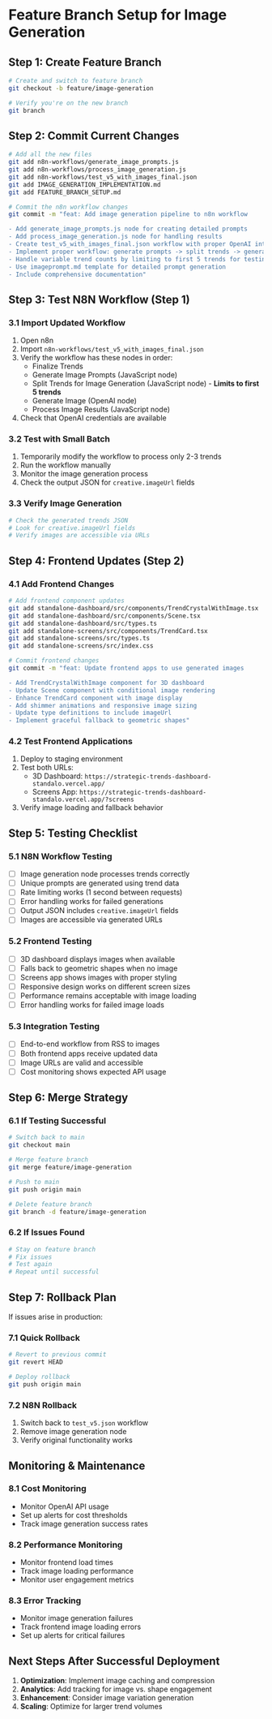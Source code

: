 # Feature Branch Setup for Image Generation

## Step 1: Create Feature Branch

```bash
# Create and switch to feature branch
git checkout -b feature/image-generation

# Verify you're on the new branch
git branch
```

## Step 2: Commit Current Changes

```bash
# Add all the new files
git add n8n-workflows/generate_image_prompts.js
git add n8n-workflows/process_image_generation.js
git add n8n-workflows/test_v5_with_images_final.json
git add IMAGE_GENERATION_IMPLEMENTATION.md
git add FEATURE_BRANCH_SETUP.md

# Commit the n8n workflow changes
git commit -m "feat: Add image generation pipeline to n8n workflow

- Add generate_image_prompts.js node for creating detailed prompts
- Add process_image_generation.js node for handling results
- Create test_v5_with_images_final.json workflow with proper OpenAI integration
- Implement proper workflow: generate prompts -> split trends -> generate images -> process results
- Handle variable trend counts by limiting to first 5 trends for testing
- Use imageprompt.md template for detailed prompt generation
- Include comprehensive documentation"
```

## Step 3: Test N8N Workflow (Step 1)

### 3.1 Import Updated Workflow
1. Open n8n
2. Import `n8n-workflows/test_v5_with_images_final.json`
3. Verify the workflow has these nodes in order:
   - Finalize Trends
   - Generate Image Prompts (JavaScript node)
   - Split Trends for Image Generation (JavaScript node) - **Limits to first 5 trends**
   - Generate Image (OpenAI node)
   - Process Image Results (JavaScript node)
4. Check that OpenAI credentials are available

### 3.2 Test with Small Batch
1. Temporarily modify the workflow to process only 2-3 trends
2. Run the workflow manually
3. Monitor the image generation process
4. Check the output JSON for `creative.imageUrl` fields

### 3.3 Verify Image Generation
```bash
# Check the generated trends JSON
# Look for creative.imageUrl fields
# Verify images are accessible via URLs
```

## Step 4: Frontend Updates (Step 2)

### 4.1 Add Frontend Changes
```bash
# Add frontend component updates
git add standalone-dashboard/src/components/TrendCrystalWithImage.tsx
git add standalone-dashboard/src/components/Scene.tsx
git add standalone-dashboard/src/types.ts
git add standalone-screens/src/components/TrendCard.tsx
git add standalone-screens/src/types.ts
git add standalone-screens/src/index.css

# Commit frontend changes
git commit -m "feat: Update frontend apps to use generated images

- Add TrendCrystalWithImage component for 3D dashboard
- Update Scene component with conditional image rendering
- Enhance TrendCard component with image display
- Add shimmer animations and responsive image sizing
- Update type definitions to include imageUrl
- Implement graceful fallback to geometric shapes"
```

### 4.2 Test Frontend Applications
1. Deploy to staging environment
2. Test both URLs:
   - 3D Dashboard: `https://strategic-trends-dashboard-standalo.vercel.app/`
   - Screens App: `https://strategic-trends-dashboard-standalo.vercel.app/?screens`
3. Verify image loading and fallback behavior

## Step 5: Testing Checklist

### 5.1 N8N Workflow Testing
- [ ] Image generation node processes trends correctly
- [ ] Unique prompts are generated using trend data
- [ ] Rate limiting works (1 second between requests)
- [ ] Error handling works for failed generations
- [ ] Output JSON includes `creative.imageUrl` fields
- [ ] Images are accessible via generated URLs

### 5.2 Frontend Testing
- [ ] 3D dashboard displays images when available
- [ ] Falls back to geometric shapes when no image
- [ ] Screens app shows images with proper styling
- [ ] Responsive design works on different screen sizes
- [ ] Performance remains acceptable with image loading
- [ ] Error handling works for failed image loads

### 5.3 Integration Testing
- [ ] End-to-end workflow from RSS to images
- [ ] Both frontend apps receive updated data
- [ ] Image URLs are valid and accessible
- [ ] Cost monitoring shows expected API usage

## Step 6: Merge Strategy

### 6.1 If Testing Successful
```bash
# Switch back to main
git checkout main

# Merge feature branch
git merge feature/image-generation

# Push to main
git push origin main

# Delete feature branch
git branch -d feature/image-generation
```

### 6.2 If Issues Found
```bash
# Stay on feature branch
# Fix issues
# Test again
# Repeat until successful
```

## Step 7: Rollback Plan

If issues arise in production:

### 7.1 Quick Rollback
```bash
# Revert to previous commit
git revert HEAD

# Deploy rollback
git push origin main
```

### 7.2 N8N Rollback
1. Switch back to `test_v5.json` workflow
2. Remove image generation node
3. Verify original functionality works

## Monitoring & Maintenance

### 8.1 Cost Monitoring
- Monitor OpenAI API usage
- Set up alerts for cost thresholds
- Track image generation success rates

### 8.2 Performance Monitoring
- Monitor frontend load times
- Track image loading performance
- Monitor user engagement metrics

### 8.3 Error Tracking
- Monitor image generation failures
- Track frontend image loading errors
- Set up alerts for critical failures

## Next Steps After Successful Deployment

1. **Optimization**: Implement image caching and compression
2. **Analytics**: Add tracking for image vs. shape engagement
3. **Enhancement**: Consider image variation generation
4. **Scaling**: Optimize for larger trend volumes
